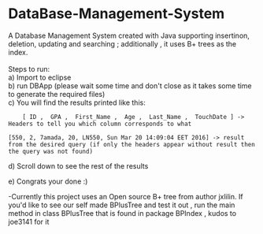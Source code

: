 # DataBase-Management-System

A Database Management System created with Java supporting insertinon, deletion, updating and searching ; additionally , it uses B+ trees as the index. </br>
</br>
 Steps to run:</br>
  a) Import to eclipse</br>
  b) run DBApp (please wait some time and don't close as it takes some time to generate the required files)  </br>
  c) You will find the results printed like this:</br>
  
    	[ ID ,  GPA ,  First_Name ,  Age ,  Last_Name ,  TouchDate ] -> Headers to tell you which column corresponds to what

	[550, 2, 7amada, 20, LN550, Sun Mar 20 14:09:04 EET 2016] -> result from the desired query (if only the headers appear without result then the query was not found)
  d) Scroll down to see the rest of the results </br>

  e) Congrats your done :) </br>

-Currently this project uses an Open source B+ tree from author jxlilin. If you'd like to see our self made BPlusTree and test it out , run the main method in class BPlusTree that is found in package BPIndex , kudos to joe3141 for it </br>
